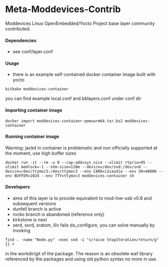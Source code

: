 Meta-Moddevices-Contrib
================================

Moddevices Linux OpenEmbedded/Yocto Project base layer community contributed.

#### Dependencies

- see conf/layer.conf

#### Usage

- there is an example self-contained docker container image built with yocto

```
bitbake moddevices-container
```

you can find example local.conf and bblayers.conf under conf dir

#### Importing container image

```
docker import moddevices-container-qemuarm64.tar.bz2 moddevices-container
```

#### Running container image

Warning: jackd in container is problematic and non officially supported at the moment, use high buffer sizes

```
docker run -it --rm -u 0 --cap-add=sys_nice --ulimit rtprio=95 --ulimit memlock=-1 --shm-size=128m --device=/dev/snd:/dev/snd --device=/dev/ttymxc3:/dev/ttymxc3 --env CARD=i2saudio --env SR=48000 --env BUFFER=1024 --env TTY=ttymxc3 moddevices-container sh
```

#### Developers

- aims of this layer is to provide equivalent to mod-live-usb v0.8 and subsequent versions
- dunfell branch is active
- rocko branch is abandoned (reference only)
- kirkstone is next
- serd, sord, sratom, lilv fails do_configure, you can solve manually by invoking

```
find . -name "Node.py" -exec sed -i "s/raise StopIteration/return/g" {} +
```

in the workdir/git of the package. The reason is an obsolete waf library referenced by the packages
and using old python syntax no more in use.
